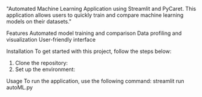 "Automated Machine Learning Application using Streamlit and PyCaret. This application allows users to quickly train and compare machine learning models on their datasets."

Features
Automated model training and comparison
Data profiling and visualization
User-friendly interface

Installation
To get started with this project, follow the steps below:

1. Clone the repository:
2. Set up the environment:

Usage
To run the application, use the following command:
streamlit run autoML.py
